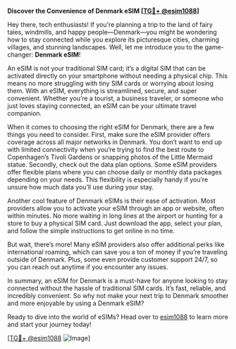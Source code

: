 **Discover the Convenience of Denmark eSIM [[TG💪+ @esim1088](https://t.me/s/esim1088)]**

Hey there, tech enthusiasts! If you're planning a trip to the land of fairy tales, windmills, and happy people—Denmark—you might be wondering how to stay connected while you explore its picturesque cities, charming villages, and stunning landscapes. Well, let me introduce you to the game-changer: **Denmark eSIM**!

An eSIM is not your traditional SIM card; it’s a digital SIM that can be activated directly on your smartphone without needing a physical chip. This means no more struggling with tiny SIM cards or worrying about losing them. With an eSIM, everything is streamlined, secure, and super convenient. Whether you’re a tourist, a business traveler, or someone who just loves staying connected, an eSIM can be your ultimate travel companion.

When it comes to choosing the right eSIM for Denmark, there are a few things you need to consider. First, make sure the eSIM provider offers coverage across all major networks in Denmark. You don’t want to end up with limited connectivity when you’re trying to find the best route to Copenhagen’s Tivoli Gardens or snapping photos of the Little Mermaid statue. Secondly, check out the data plan options. Some eSIM providers offer flexible plans where you can choose daily or monthly data packages depending on your needs. This flexibility is especially handy if you’re unsure how much data you’ll use during your stay.

Another cool feature of Denmark eSIMs is their ease of activation. Most providers allow you to activate your eSIM through an app or website, often within minutes. No more waiting in long lines at the airport or hunting for a store to buy a physical SIM card. Just download the app, select your plan, and follow the simple instructions to get online in no time.

But wait, there’s more! Many eSIM providers also offer additional perks like international roaming, which can save you a ton of money if you’re traveling outside of Denmark. Plus, some even provide customer support 24/7, so you can reach out anytime if you encounter any issues.

In summary, an eSIM for Denmark is a must-have for anyone looking to stay connected without the hassle of traditional SIM cards. It’s fast, reliable, and incredibly convenient. So why not make your next trip to Denmark smoother and more enjoyable by using a Denmark eSIM? 

Ready to dive into the world of eSIMs? Head over to [esim1088](https://t.me/s/esim1088) to learn more and start your journey today!

[[TG💪+ @esim1088](https://t.me/s/esim1088) ![Image](https://i.postimg.cc/Y0z9fWf4/image.png)]